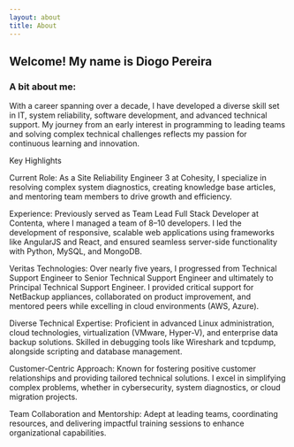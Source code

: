 ```yaml
---
layout: about
title: About
---
```


## Welcome! My name is Diogo Pereira
### A bit about me:

<p>With a career spanning over a decade, I have developed a diverse skill set in IT, system reliability, software development, and advanced technical support. My journey from an early interest in programming to leading teams and solving complex technical challenges reflects my passion for continuous learning and innovation.
</p>

<p>Key Highlights
</p>
<p>Current Role: As a Site Reliability Engineer 3 at Cohesity, I specialize in resolving complex system diagnostics, creating knowledge base articles, and mentoring team members to drive growth and efficiency.
</p>

<p> Experience: Previously served as Team Lead Full Stack Developer at Contenta, where I managed a team of 8–10 developers. I led the development of responsive, scalable web applications using frameworks like AngularJS and React, and ensured seamless server-side functionality with Python, MySQL, and MongoDB.
</p>

<p>Veritas Technologies: Over nearly five years, I progressed from Technical Support Engineer to Senior Technical Support Engineer and ultimately to Principal Technical Support Engineer. I provided critical support for NetBackup appliances, collaborated on product improvement, and mentored peers while excelling in cloud environments (AWS, Azure).
</p>

<p>Diverse Technical Expertise: Proficient in advanced Linux administration, cloud technologies, virtualization (VMware, Hyper-V), and enterprise data backup solutions. Skilled in debugging tools like Wireshark and tcpdump, alongside scripting and database management.
</p>

<p>Customer-Centric Approach: Known for fostering positive customer relationships and providing tailored technical solutions. I excel in simplifying complex problems, whether in cybersecurity, system diagnostics, or cloud migration projects.
</p>

<p>Team Collaboration and Mentorship: Adept at leading teams, coordinating resources, and delivering impactful training sessions to enhance organizational capabilities.
</p>

